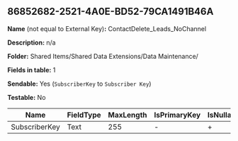 ## 86852682-2521-4A0E-BD52-79CA1491B46A

**Name** (not equal to External Key)**:** ContactDelete_Leads_NoChannel

**Description:** n/a

**Folder:** Shared Items/Shared Data Extensions/Data Maintenance/

**Fields in table:** 1

**Sendable:** Yes (`SubscriberKey` to `Subscriber Key`)

**Testable:** No

| Name | FieldType | MaxLength | IsPrimaryKey | IsNullable | DefaultValue |
| --- | --- | --- | --- | --- | --- |
| SubscriberKey | Text | 255 | - | + |  |
